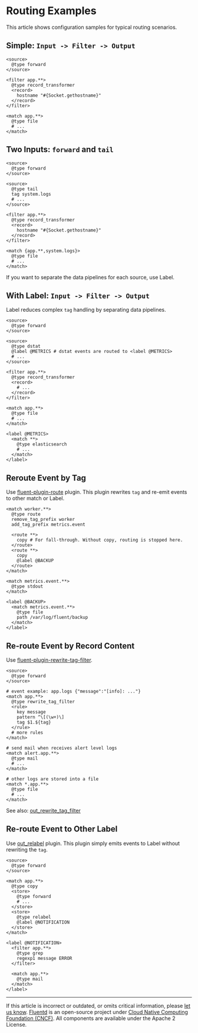 # Routing Examples

This article shows configuration samples for typical routing scenarios.


## Simple: `Input -> Filter -> Output`

```
<source>
  @type forward
</source>

<filter app.**>
  @type record_transformer
  <record>
    hostname "#{Socket.gethostname}"
  </record>
</filter>

<match app.**>
  @type file
  # ...
</match>
```


## Two Inputs: `forward` and `tail`

```
<source>
  @type forward
</source>

<source>
  @type tail
  tag system.logs
  # ...
</source>

<filter app.**>
  @type record_transformer
  <record>
    hostname "#{Socket.gethostname}"
  </record>
</filter>

<match {app.**,system.logs}>
  @type file
  # ...
</match>
```

If you want to separate the data pipelines for each source, use Label.


## With Label: `Input -> Filter -> Output`

Label reduces complex `tag` handling by separating data pipelines.

```
<source>
  @type forward
</source>

<source>
  @type dstat
  @label @METRICS # dstat events are routed to <label @METRICS>
  # ...
</source>

<filter app.**>
  @type record_transformer
  <record>
    # ...
  </record>
</filter>

<match app.**>
  @type file
  # ...
</match>

<label @METRICS>
  <match **>
    @type elasticsearch
    # ...
  </match>
</label>
```


## Reroute Event by Tag

Use [fluent-plugin-route](https://github.com/tagomoris/fluent-plugin-route)
plugin. This plugin rewrites `tag` and re-emit events to other match or Label.

```
<match worker.**>
  @type route
  remove_tag_prefix worker
  add_tag_prefix metrics.event

  <route **>
    copy # For fall-through. Without copy, routing is stopped here. 
  </route>
  <route **>
    copy
    @label @BACKUP
  </route>
</match>

<match metrics.event.**>
  @type stdout
</match>

<label @BACKUP>
  <match metrics.event.**>
    @type file
    path /var/log/fluent/backup
  </match>
</label>
```


## Re-route Event by Record Content

Use
[fluent-plugin-rewrite-tag-filter](https://github.com/fluent/fluent-plugin-rewrite-tag-filter).

```
<source>
  @type forward
</source>

# event example: app.logs {"message":"[info]: ..."}
<match app.**>
  @type rewrite_tag_filter
  <rule>
    key message
    pattern ^\[(\w+)\]
    tag $1.${tag}
  </rule>
  # more rules
</match>

# send mail when receives alert level logs
<match alert.app.**>
  @type mail
  # ...
</match>

# other logs are stored into a file
<match *.app.**>
  @type file
  # ...
</match>
```

See also: [out\_rewrite\_tag\_filter](/plugins/output/rewrite_tag_filter.md)


## Re-route Event to Other Label

Use [out\_relabel](/plugins/output/relabel.md) plugin. This plugin simply emits
events to Label without rewriting the `tag`.

```
<source>
  @type forward
</source>

<match app.**>
  @type copy
  <store>
    @type forward
    # ...
  </store>
  <store>
    @type relabel
    @label @NOTIFICATION
  </store>
</match>

<label @NOTIFICATION>
  <filter app.**>
    @type grep
    regexp1 message ERROR
  </filter>

  <match app.**>
    @type mail
  </match>
</label>
```


------------------------------------------------------------------------

If this article is incorrect or outdated, or omits critical information, please
[let us know](https://github.com/fluent/fluentd-docs-gitbook/issues?state=open).
[Fluentd](http://www.fluentd.org/) is an open-source project under [Cloud Native
Computing Foundation (CNCF)](https://cncf.io/). All components are available
under the Apache 2 License.
